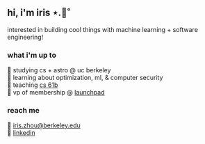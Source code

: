 ## hi, i'm iris ⋆.🌷˚ 
interested in building cool things with machine learning + software engineering!

### what i'm up to
🧸 studying cs + astro @ uc berkeley  
🌱 learning about optimization, ml, & computer security  
📓 teaching [cs 61b](https://sp25.datastructur.es/)  
🚀 vp of membership @ [launchpad](https://launchpad.studentorg.berkeley.edu/)  

### reach me
📧 iris.zhou@berkeley.edu  
📍 [linkedin](https://www.linkedin.com/in/iriszhou-iyz)
